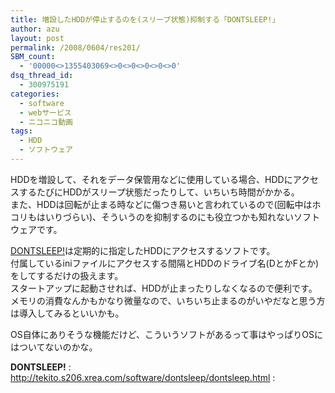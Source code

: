 ```yaml
---
title: 増設したHDDが停止するのを(スリープ状態)抑制する「DONTSLEEP!」
author: azu
layout: post
permalink: /2008/0604/res201/
SBM_count:
  - '00000<>1355403069<>0<>0<>0<>0<>0'
dsq_thread_id:
  - 300975191
categories:
  - software
  - webサービス
  - ニコニコ動画
tags:
  - HDD
  - ソフトウェア
---
```

HDDを増設して、それをデータ保管用などに使用している場合、HDDにアクセスするたびにHDDがスリープ状態だったりして、いちいち時間がかかる。  
また、HDDは回転が止まる時などに傷つき易いと言われているので(回転中はホコリもはいりづらい)、そういうのを抑制するのにも役立つかも知れないソフトウェアです。

[DONTSLEEP!][1]は定期的に指定したHDDにアクセスするソフトです。  
付属しているiniファイルにアクセスする間隔とHDDのドライブ名(DとかFとか)をしてするだけの扱えます。  
スタートアップに起動させれば、HDDが止まったりしなくなるので便利です。  
メモリの消費なんかもかなり微量なので、いちいち止まるのがいやだなと思う方は導入してみるといいかも。

OS自体にありそうな機能だけど、こういうソフトがあるって事はやっぱりOSにはついてないのかな。

**DONTSLEEP!**
:   <http://tekito.s206.xrea.com/software/dontsleep/dontsleep.html>
:

 [1]: http://tekito.s206.xrea.com/software/dontsleep/dontsleep.html